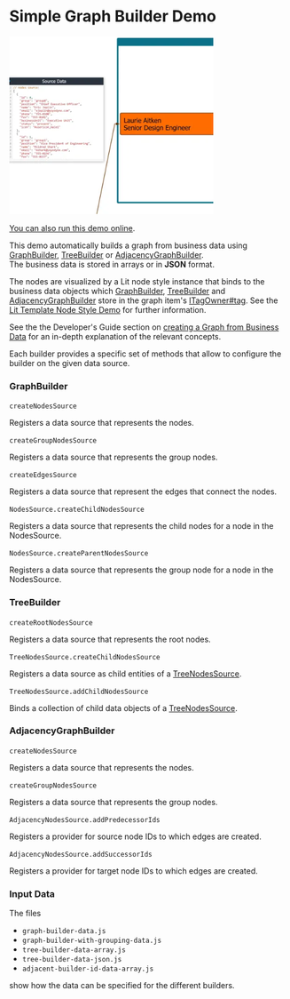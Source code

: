 <!--
 //////////////////////////////////////////////////////////////////////////////
 // @license
 // This file is part of yFiles for HTML.
 // Use is subject to license terms.
 //
 // Copyright (c) by yWorks GmbH, Vor dem Kreuzberg 28,
 // 72070 Tuebingen, Germany. All rights reserved.
 //
 //////////////////////////////////////////////////////////////////////////////
-->
# Simple Graph Builder Demo

<img src="../../../doc/demo-thumbnails/simple-graph-builder.webp" alt="demo-thumbnail" height="320"/>

[You can also run this demo online](https://www.yworks.com/demos/databinding/simplegraphbuilder/).

This demo automatically builds a graph from business data using [GraphBuilder](https://docs.yworks.com/yfileshtml/#/api/GraphBuilder), [TreeBuilder](https://docs.yworks.com/yfileshtml/#/api/TreeBuilder) or [AdjacencyGraphBuilder](https://docs.yworks.com/yfileshtml/#/api/AdjacencyGraphBuilder).  
The business data is stored in arrays or in **JSON** format.

The nodes are visualized by a Lit node style instance that binds to the business data objects which [GraphBuilder](https://docs.yworks.com/yfileshtml/#/api/GraphBuilder), [TreeBuilder](https://docs.yworks.com/yfileshtml/#/api/TreeBuilder) and [AdjacencyGraphBuilder](https://docs.yworks.com/yfileshtml/#/api/AdjacencyGraphBuilder) store in the graph item's [ITagOwner#tag](https://docs.yworks.com/yfileshtml/#/api/ITagOwner#tag). See the [Lit Template Node Style Demo](../../style/lit-template-node-style/) for further information.

See the the Developer's Guide section on [creating a Graph from Business Data](https://docs.yworks.com/yfileshtml/#/dguide/graph_builder) for an in-depth explanation of the relevant concepts.

Each builder provides a specific set of methods that allow to configure the builder on the given data source.

### GraphBuilder

`createNodesSource`

Registers a data source that represents the nodes.

`createGroupNodesSource`

Registers a data source that represents the group nodes.

`createEdgesSource`

Registers a data source that represent the edges that connect the nodes.

`NodesSource.createChildNodesSource`

Registers a data source that represents the child nodes for a node in the NodesSource.

`NodesSource.createParentNodesSource`

Registers a data source that represents the group node for a node in the NodesSource.

### TreeBuilder

`createRootNodesSource`

Registers a data source that represents the root nodes.

`TreeNodesSource.createChildNodesSource`

Registers a data source as child entities of a [TreeNodesSource](https://docs.yworks.com/yfileshtml/#/api/TreeNodesSource).

`TreeNodesSource.addChildNodesSource`

Binds a collection of child data objects of a [TreeNodesSource](https://docs.yworks.com/yfileshtml/#/api/TreeNodesSource).

### AdjacencyGraphBuilder

`createNodesSource`

Registers a data source that represents the nodes.

`createGroupNodesSource`

Registers a data source that represents the group nodes.

`AdjacencyNodesSource.addPredecessorIds`

Registers a provider for source node IDs to which edges are created.

`AdjacencyNodesSource.addSuccessorIds`

Registers a provider for target node IDs to which edges are created.

### Input Data

The files

- `graph-builder-data.js`
- `graph-builder-with-grouping-data.js`
- `tree-builder-data-array.js`
- `tree-builder-data-json.js`
- `adjacent-builder-id-data-array.js`

show how the data can be specified for the different builders.
